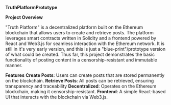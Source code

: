 ****TruthPlatformPrototype****

**Project Overview**

"Truth Platform" is a decentralized platform built on the Ethereum blockchain that allows users to create and retrieve posts. The platform leverages smart contracts written in Solidity and a frontend powered by React and Web3.js for seamless interaction with the Ethereum network. It is still in it's very early version, and this is just a "blue-print"/prototype version of what could be created. Thus far, this project demonstrates the basic functionality of posting content in a censorship-resistant and immutable manner.

**Features**
**Create Posts**: Users can create posts that are stored permanently on the blockchain.
**Retrieve Posts**: All posts can be retrieved, ensuring transparency and traceability
**Decentralized**: Operates on the Ethereum blockchain, making it censorship-resistant.
**Frontend**: A simple React-based UI that interacts with the blockchain via Web3.js.


